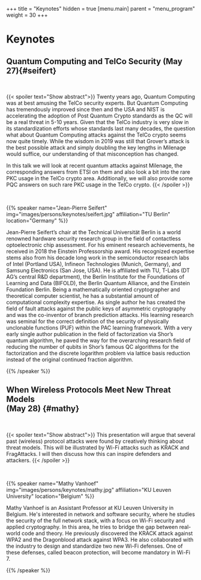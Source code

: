 +++
title = "Keynotes"
hidden = true
[menu.main]
    parent = "menu_program"
    weight = 30
+++

# Keynotes

## Quantum Computing and TelCo Security (May 27){#seifert}

<br/>

{{< spoiler text="Show abstract">}}
Twenty years ago, Quantum Computing was at best amusing the TelCo security experts.
But Quantum Computing has tremendously improved since then and the USA and NIST is accelerating the adoption of Post Quantum Crypto standards as the QC will be a real threat in 5-10 years.
Given that the TelCo industry is very slow in its standardization efforts whose standards last many decades, the question what about Quantum Computing attacks against the TelCo crypto seems now quite timely.
While the wisdom in 2019 was still that Grover’s attack is the best possible attack and simply doubling the key lengths in Milenage would suffice, our understanding of that misconception has changed.

In this talk we will look at recent quantum attacks against Milenage, the corresponding answers from ETSI on them and also look a bit into the rare PKC usage in the TelCo crypto area.
Additionally, we will also provide some PQC answers on such rare PKC usage in the TelCo crypto.
{{< /spoiler >}}

<br/>

{{% speaker
name="Jean-Pierre Seifert"
img="images/persons/keynotes/seifert.jpg"
affiliation="TU Berlin"
location="Germany"
%}}

Jean-Pierre Seifert’s chair at the Technical Universität Berlin is a world renowned
hardware security research group in the field of contactless optoelectronic
chip assessment. For his eminent research achievements, he received in 2018 the Einstein
Professorship award. His recognized expertise stems also from his decade
long work in the semiconductor research labs of Intel (Portland USA), Infineon Technologies
(Munich, Germany), and Samsung Electronics (San Jose, USA). He is affiliated with TU, T-Labs
(DT AG’s central R&D department), the Berlin Institute for the Foundations of Learning
and Data (BIFOLD), the Berlin Quantum Alliance, and the Einstein Foundation Berlin. Being a mathematically oriented cryptographer and theoretical computer scientist, he has a substantial amount of computational complexity expertise.  As single author he has created the field of fault attacks against the public keys of asymmetric cryptography and was the co-inventor of branch prediction attacks. His learning research was seminal for the correct definition of the security of physically unclonable functions (PUF) within the PAC learning framework. With a very early single author publication in the field of factorization via Shor’s quantum algorithm, he paved the way for the overarching research field of reducing the number of qubits in Shor’s famous QC algorithms for the factorization and the discrete logarithm problem via lattice basis reduction instead of the original continued fraction algorithm.



{{% /speaker %}}

## When Wireless Protocols Meet New Threat Models <br/>(May 28) {#mathy}

<br/>

{{< spoiler text="Show abstract">}}
This presentation will argue that several past (wireless) protocol attacks were found by creatively thinking about threat models. This will be illustrated by Wi-Fi attacks such as KRACK and FragAttacks. I will then discuss how this can inspire defenders and attackers.
{{< /spoiler >}}

<br/>

{{% speaker
name="Mathy Vanhoef"
img="images/persons/keynotes/mathy.jpg"
affiliation="KU Leuven University"
location="Belgium"
%}}

Mathy Vanhoef is an Assistant Professor at KU Leuven University in Belgium. He's interested in network and software security, where he studies the security of the full network stack, with a focus on Wi-Fi security and applied cryptography. In this area, he tries to bridge the gap between real-world code and theory. He previously discovered the KRACK attack against WPA2 and the Dragonblood attack against WPA3. He also collaborated with the industry to design and standardize two new Wi-Fi defenses. One of these defenses, called beacon protection, will become mandatory in Wi-Fi 7.

{{% /speaker %}}